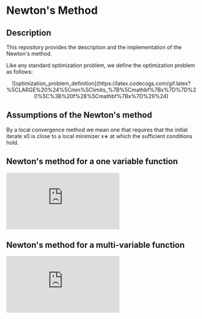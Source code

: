 # Newton's Method

## Description
This repository provides the description and the implementation of the Newton's method.

Like any standard optimization problem, we define the optimization problem as follows:

<p align="center">
![optimization_problem_definition](https://latex.codecogs.com/gif.latex?%5CLARGE%20%24%5Cmin%5Climits_%7B%5Cmathbf%7Bx%7D%7D%20%5C%3B%20f%28%5Cmathbf%7Bx%7D%29%24)
</p>

## Assumptions of the Newton's method
By a local convergence method we mean one that requires that the initial iterate x0 is close to a
local minimizer x∗ at which the sufficient conditions hold.

## Newton's method for a one variable function
![newton_onevariable_equation](https://latex.codecogs.com/gif.latex?%5CLARGE%20%5Chat%7Bx%7D_%7Bn&plus;1%7D%20%3D%20%5Chat%7Bx%7D_%7Bn%7D%20-%20%5Cfrac%7Bf%28%5Chat%7Bx%7D_%7Bn%7D%29%7D%7Bf%27%28%5Chat%7Bx%7D_%7Bn%7D%29%7D)
## Newton's method for a multi-variable function
![newton_multivariable_equation](https://latex.codecogs.com/gif.latex?%5CLARGE%20%5Chat%7B%5Ctextbf%7Bx%7D%7D_%7Bn&plus;1%7D%20%3D%20%5Chat%7B%5Ctextbf%7Bx%7D%7D_%7Bn%7D%20-%20f%28%5Chat%7B%5Ctextbf%7Bx%7D%7D_%7Bn%7D%29%20%5Cbig%5B%20%5Cnabla%20f%28%5Chat%7B%5Ctextbf%7Bx%7D%7D_%7Bn%7D%29%20%5Cbig%5D%5E%7B-1%7D)
